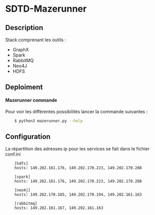 # SDTD-Mazerunner

## Description

Stack comprenant les outils :
- GraphX
- Spark
- RabbitMQ
- Neo4J
- HDFS

## Deploiment

#### Mazerunner commande
Pour voir les différentes possibilités lancer la commande suivantes :

```bash
    $ python3 mazerunner.py --help
```

## Configuration

La répartition des adresses ip pour les services se fait dans le fichier conf.ini

```
    [hdfs]
    hosts: 149.202.161.176, 149.202.170.223, 149.202.170.208
    
    [spark]
    hosts: 149.202.161.176, 149.202.170.223, 149.202.170.208
    
    [neo4j]
    hosts: 149.202.170.185, 149.202.170.194, 149.202.161.163
    
    [rabbitmq]
    hosts: 149.202.161.167, 149.202.161.163
```